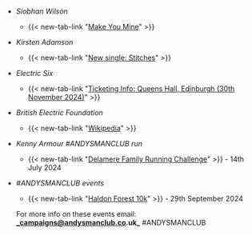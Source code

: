 #
- _Siobhan Wilson_
  - {{< new-tab-link "[Make You Mine](https://www.youtube.com/watch?v=AyC-VbcO0Z0)" >}}
- _Kirsten Adamson_
  - {{< new-tab-link "[New single: Stitches](https://kirstenadamson.ffm.to/stitches)" >}}
- _Electric Six_
  - {{< new-tab-link "[Ticketing Info: Queens Hall, Edinburgh (30th November 2024)](https://www.thequeenshall.net/whats-on/electric-six)" >}}
- _British Electric Foundation_
  - {{< new-tab-link "[Wikipedia](https://en.wikipedia.org/wiki/British_Electric_Foundation)" >}}
- _Kenny Armour #ANDYSMANCLUB run_
    - {{< new-tab-link "[Delamere Family Running Challenge](https://www.atwevents.co.uk/e/andysmanclub-family-running-challenge-delamere-2024-10087)" >}} - 14th July 2024
- _#ANDYSMANCLUB events_
    - {{< new-tab-link "[Haldon Forest 10k](https://www.atwevents.co.uk/e/andysmanclub-10k-run-haldon-forest-10391)" >}} - 29th September 2024

  For more info on these events email: **_campaigns@andysmanclub.co.uk_** #ANDYSMANCLUB
